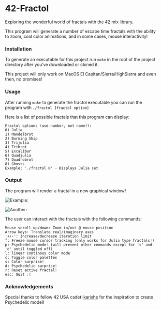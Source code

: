 # 42-Fractol
Exploring the wonderful world of fractals with the 42 mlx library.

This program will generate a number of escape time fractals with the ability to zoom, cool color animations, and in some cases, mouse interactivity!

### Installation
To generate an executable for this project run `make` in the root of the project directory after you've downloaded or cloned it.

This project will only work on MacOS El Capitan/Sierra/HighSierra and even then, no promises! 

### Usage
After running `make` to generate the fractol executable you can run the program with `./fractol [fractol option]`

Here is a list of possible fractals that this program can display:
```
Fractol options (use number, not name!):
0) Julia
1) Mandelbrot
2) Burning Ship
3) Trijulia
4) Tribrot
5) Excalibur
6) Quadjulia
7) Quadrobrot
8) Ghosts
Example: './fractol 0' - Displays Julia set
```
### Output
The program will render a fractal in a new graphical window!

![Example:](https://github.com/nmei-42/42-Fractol/blob/master/fractol_example_images/Excalibur.png)

![Another:](https://github.com/nmei-42/42-Fractol/blob/master/fractol_example_images/Quadrobrot.png)

The user can interact with the fractals with the following commands:

```
Mouse scroll up/down: Zoom in/out @ mouse position
Arrow keys: Translate real/imaginary axes
'+/-': Increase/decrease iteration limit
f: Freeze mouse cursor tracking (only works for Julia type fractals!)
p: Psychedelic mode! (will prevent other commands except for 's' and 'd' until toggled off)
l: linear continous color mode
c: Toggle color palettes
s: Color surprise!
d: Psychedelic surprise!
r: Reset active fractal!
esc: Quit :(
 ```
### Acknowledgements
Special thanks to fellow 42 USA cadet [ikarishe](https://github.com/RedPlacebo) for the inspiration to create Psychedelic mode!!
